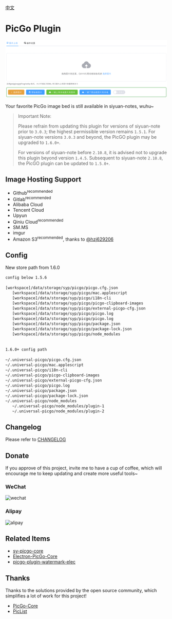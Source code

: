 [中文](README_zh_CN.md)

# PicGo Plugin

![](./preview.png)

Your favorite PicGo image bed is still available in siyuan-notes, wuhu~

> Important Note:
>
> Please refrain from updating this plugin for versions of siyuan-note prior to `3.0.3`; the highest permissible version remains `1.5.1`. For siyuan-note versions `3.0.3` and beyond, the PicGO plugin may be upgraded to `1.6.0+`.
>
> For versions of siyuan-note before `2.10.8`, it is advised not to upgrade this plugin beyond version `1.4.5`. Subsequent to siyuan-note `2.10.8`, the PicGO plugin can be updated to `1.5.0+`.

## Image Hosting Support

- Github<sup>recommended</sup>
- Gitlab<sup>recommended</sup>
- Alibaba Cloud
- Tencent Cloud
- Upyun
- Qiniu Cloud<sup>recommended</sup>
- SM.MS
- imgur
- Amazon S3<sup>recommended</sup>, thanks to [@hzj629206](https://github.com/hzj629206)

## Config

New store path from 1.6.0

```
config below 1.5.6

[workspace]/data/storage/syp/picgo/picgo.cfg.json
   [workspace]/data/storage/syp/picgo/mac.applescript
   [workspace]/data/storage/syp/picgo/i18n-cli
   [workspace]/data/storage/syp/picgo/picgo-clipboard-images
   [workspace]/data/storage/syp/picgo/external-picgo-cfg.json
   [workspace]/data/storage/syp/picgo/picgo.log
   [workspace]/data/storage/syp/picgo/picgo.log
   [workspace]/data/storage/syp/picgo/package.json
   [workspace]/data/storage/syp/picgo/package-lock.json
   [workspace]/data/storage/syp/picgo/node_modules


1.6.0+ config path

~/.universal-picgo/picgo.cfg.json
~/.universal-picgo/mac.applescript
~/.universal-picgo/i18n-cli
~/.universal-picgo/picgo-clipboard-images
~/.universal-picgo/external-picgo-cfg.json
~/.universal-picgo/picgo.log
~/.universal-picgo/package.json
~/.universal-picgo/package-lock.json
~/.universal-picgo/node_modules
   ~/.universal-picgo/node_modules/plugin-1
   ~/.universal-picgo/node_modules/plugin-2
```

## Changelog

Please refer to [CHANGELOG](https://github.com/terwer/siyuan-plugin-picgo/blob/main/CHANGELOG.md)

## Donate

If you approve of this project, invite me to have a cup of coffee, which will encourage me to keep updating and create more useful tools~

### WeChat

<div>
<img src="https://static-rs-terwer.oss-cn-beijing.aliyuncs.com/donate/wechat.jpg" alt="wechat" style="width:280px;height:375px;" />
</div>

### Alipay

<div>
<img src="https://static-rs-terwer.oss-cn-beijing.aliyuncs.com/donate/alipay.jpg" alt="alipay" style="width:280px;height:375px;" />
</div>

## Related Items

- [sy-picgo-core](https://github.com/terwer/sy-picgo-core)
- [Electron-PicGo-Core](https://github.com/terwer/Electron-PicGo-Core)
- [picgo-plugin-watermark-elec](https://github.com/terwer/picgo-plugin-watermark-elec)

## Thanks

Thanks to the solutions provided by the open source community, which simplifies a lot of work for this project!

- [PicGo-Core](https://github.com/PicGo/PicGo-Core)
- [PicList](https://github.com/Kuingsmile/PicList)